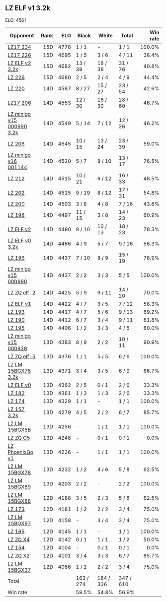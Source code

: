 ## LZ ELF v1 3.2k ##

ELO: 4561

Opponent | Rank | ELO | Black | White | Total | Win rate
---------|-----:|----:|-------|-------|-------|-------:
[LZ17 234](LZ17%20234.md) | 15D | 4778 | 1 / 1 | - | 1 / 1 | 100.0%
[LZ17 226](LZ17%20226.md) | 15D | 4695 | 1 / 5 | 3 / 6 | 4 / 11 | 36.4%
[LZ ELF v2 3.2k](LZ%20ELF%20v2%203.2k.md) | 15D | 4682 | 13 / 38 | 18 / 38 | 31 / 76 | 40.8%
[LZ 226](LZ%20226.md) | 15D | 4680 | 2 / 5 | 2 / 4 | 4 / 9 | 44.4%
[LZ 220](LZ%20220.md) | 14D | 4587 | 8 / 27 | 15 / 27 | 23 / 54 | 42.6%
[LZ17 206](LZ17%20206.md) | 14D | 4553 | 12 / 30 | 16 / 30 | 28 / 60 | 46.7%
[LZ minigo v15 000990 3.2k](LZ%20minigo%20v15%20000990%203.2k.md) | 14D | 4549 | 5 / 14 | 7 / 12 | 12 / 26 | 46.2%
[LZ 206](LZ%20206.md) | 14D | 4545 | 10 / 15 | 13 / 24 | 23 / 39 | 59.0%
[LZ minigo v16 001144](LZ%20minigo%20v16%20001144.md) | 14D | 4520 | 5 / 7 | 8 / 10 | 13 / 17 | 76.5%
[LZ 212](LZ%20212.md) | 14D | 4515 | 10 / 21 | 6 / 12 | 16 / 33 | 48.5%
[LZ 202](LZ%20202.md) | 14D | 4515 | 9 / 19 | 8 / 12 | 17 / 31 | 54.8%
[LZ 200](LZ%20200.md) | 14D | 4503 | 3 / 8 | 4 / 8 | 7 / 16 | 43.8%
[LZ 198](LZ%20198.md) | 14D | 4497 | 11 / 15 | 3 / 8 | 14 / 23 | 60.9%
[LZ ELF v2](LZ%20ELF%20v2.md) | 14D | 4490 | 8 / 10 | 10 / 13 | 18 / 23 | 78.3%
[LZ ELF v0 3.2k](LZ%20ELF%20v0%203.2k.md) | 14D | 4466 | 4 / 9 | 5 / 7 | 9 / 16 | 56.3%
[LZ 196](LZ%20196.md) | 14D | 4437 | 7 / 10 | 8 / 9 | 15 / 19 | 78.9%
[LZ minigo v15 000990](LZ%20minigo%20v15%20000990.md) | 14D | 4437 | 2 / 2 | 3 / 3 | 5 / 5 | 100.0%
[LZ ZQ elf-2](LZ%20ZQ%20elf-2.md) | 14D | 4425 | 5 / 9 | 9 / 11 | 14 / 20 | 70.0%
[LZ ELF v1](LZ%20ELF%20v1.md) | 14D | 4422 | 4 / 7 | 3 / 5 | 7 / 12 | 58.3%
[LZ 193](LZ%20193.md) | 14D | 4417 | 4 / 7 | 5 / 6 | 9 / 13 | 69.2%
[LZ 190](LZ%20190.md) | 14D | 4412 | 6 / 7 | 3 / 4 | 9 / 11 | 81.8%
[LZ 195](LZ%20195.md) | 14D | 4406 | 1 / 2 | 3 / 3 | 4 / 5 | 80.0%
[LZ minigo v15 000939](LZ%20minigo%20v15%20000939.md) | 13D | 4383 | 8 / 9 | 2 / 2 | 10 / 11 | 90.9%
[LZ ZQ elf-5](LZ%20ZQ%20elf-5.md) | 13D | 4376 | 1 / 1 | 5 / 5 | 6 / 6 | 100.0%
[LZ LM 15BGX78 3.2k](LZ%20LM%2015BGX78%203.2k.md) | 13D | 4371 | 3 / 4 | 3 / 5 | 6 / 9 | 66.7%
[LZ ELF v0](LZ%20ELF%20v0.md) | 13D | 4362 | 2 / 5 | 0 / 1 | 2 / 6 | 33.3%
[LZ 182](LZ%20182.md) | 13D | 4361 | 1 / 3 | 1 / 3 | 2 / 6 | 33.3%
[LZ 174](LZ%20174.md) | 13D | 4329 | 1 / 1 | - | 1 / 1 | 100.0%
[LZ 157 3.2k](LZ%20157%203.2k.md) | 13D | 4279 | 4 / 5 | 2 / 2 | 6 / 7 | 85.7%
[LZ LM 15BGX5B](LZ%20LM%2015BGX5B.md) | 13D | 4256 | - | 1 / 1 | 1 / 1 | 100.0%
[LZ ZQ G5](LZ%20ZQ%20G5.md) | 13D | 4248 | - | 0 / 1 | 0 / 1 | 0.0%
[LZ PhoenixGo v1](LZ%20PhoenixGo%20v1.md) | 13D | 4236 | - | 1 / 1 | 1 / 1 | 100.0%
[LZ LM 15BGX78](LZ%20LM%2015BGX78.md) | 13D | 4232 | 1 / 2 | 4 / 6 | 5 / 8 | 62.5%
[LZ LM 15BGX89](LZ%20LM%2015BGX89.md) | 13D | 4203 | 2 / 2 | - | 2 / 2 | 100.0%
[LZ LM 15BGX88](LZ%20LM%2015BGX88.md) | 12D | 4188 | 3 / 5 | 2 / 3 | 5 / 8 | 62.5%
[LZ 173](LZ%20173.md) | 12D | 4181 | 1 / 2 | 2 / 2 | 3 / 4 | 75.0%
[LZ LM 15BGX97](LZ%20LM%2015BGX97.md) | 12D | 4158 | - | 3 / 4 | 3 / 4 | 75.0%
[LZ 165](LZ%20165.md) | 12D | 4145 | 1 / 1 | - | 1 / 1 | 100.0%
[LZ ZQ X4](LZ%20ZQ%20X4.md) | 12D | 4142 | 0 / 1 | 1 / 1 | 1 / 2 | 50.0%
[LZ 154](LZ%20154.md) | 12D | 4104 | - | 0 / 1 | 0 / 1 | 0.0%
[LZ ZQ X2](LZ%20ZQ%20X2.md) | 12D | 4101 | 3 / 4 | 3 / 3 | 6 / 7 | 85.7%
[LZ LM 15BGX37](LZ%20LM%2015BGX37.md) | 12D | 4066 | 1 / 2 | 2 / 2 | 3 / 4 | 75.0%
Total | | | 163 / 274 | 184 / 336 | 347 / 610 | 
Win rate| | | 59.5% | 54.8% | 56.9% | 
